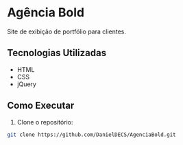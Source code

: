 # Agência Bold

Site de exibição de portfólio para clientes.

## Tecnologias Utilizadas

- HTML
- CSS
- jQuery

## Como Executar

1. Clone o repositório:

```bash
git clone https://github.com/DanielDECS/AgenciaBold.git
